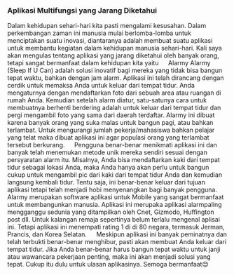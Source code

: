 ### Aplikasi Multifungsi yang Jarang Diketahui

Dalam kehidupan sehari-hari kita pasti mengalami kesusahan. Dalam perkembangan zaman ini manusia mulai berlomba-lomba untuk menciptakan suatu inovasi, diantaranya adalah membuat suatu aplikasi untuk membantu kegiatan dalam kehidupan manusia sehari-hari. Kali saya akan mengulas tentang aplikasi yang jarang diketahui oleh banyak orang, tetapi sangat bermanfaat dalam kehidupan kita yaitu
  Alarmy
Alarmy (Sleep If U Can) adalah solusi inovatif bagi mereka yang tidak bisa bangun tepat waktu, bahkan dengan jam alarm. Aplikasi ini telah dirancang dengan cerdik untuk memaksa Anda untuk keluar dari tempat tidur. Anda mengaturnya dengan mendaftarkan foto dari sebuah area atau ruangan di rumah Anda. Kemudian setelah alarm diatur, satu-satunya cara untuk membuatnya berhenti berdering adalah untuk keluar dari tempat tidur dan pergi mengambil foto yang sama dari daerah terdaftar.
     Alarmy ini dibuat karena banyak orang yang suka malas untuk bangun pagi, atau bahkan terlambat. Untuk mengurangi jumlah pekerja/mahasiswa bahkan pelajar yang telat maka dibuat aplikasi ini agar populasi orang yang terlambat tersebut berkurang.
  Pengguna benar-benar menikmati aplikasi ini dan banyak telah menemukan metode unik mereka sendiri sesuai dengan persyaratan alarm itu. Misalnya, Anda bisa mendaftarkan kaki dari tempat tidur sebagai lokasi Anda, maka Anda hanya akan perlu untuk bangun cukup untuk mengambil pic dari kaki dari tempat tidur Anda dan kemudian langsung kembali tidur. Tentu saja, ini benar-benar keluar dari tujuan aplikasi tetapi telah menjadi hobi menyenangkan bagi banyak pengguna.
  Alarmy merupakan software aplikasi untuk Mobile yang sangat bermanfaat untuk membangunkan manusia. Aplikasi ini merupaka aplikasi alarmpaling mengganggu sedunia yang ditampilkan oleh Cnet, Gizmodo, Huffington post dll. Untuk kalangan remaja sepertinya belum terlalu mengenal aplisai ini. Tetapi aplikasi ini menempati rating 1 di di 80 negara, termasuk Jerman, Prancis, dan Korea Selatan.
  Meskipun aplikasi ini banyak peminatnya dan telah terbukti benar-benar menghibur, pasti akan membuat Anda keluar dari tempat tidur. Jika Anda benar-benar harus bangun tepat waktu untuk janji atau wawancara pekerjaan penting, maka ini akan menjadi solusi yang tepat.
                 Cukup itu dulu untuk ulasan aplikasinya. Semoga bermanfaat😊